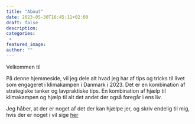 ```yaml
---
title: "About"
date: 2023-05-30T16:45:11+02:00
draft: false
description:
categories:
 -
featured_image:
author: ""
---
```


Velkommen til



På denne hjemmeside, vil jeg dele alt hvad jeg har af tips og tricks til livet som engageret i klimakampen i Danmark i 2023. Det er en kombination af strategiske tanker og lavpraktiske tips. En kombination af hjælp til klimakampen og hjælp til alt det andet der også foregår i ens liv.



Jeg håber, at der er noget af det der kan hjælpe jer, og skriv endelig til mig, hvis der er noget i vil sige [her](mailto:oskarkluge@pm.me)
